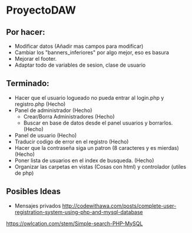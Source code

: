 # ProyectoDAW

## Por hacer:
  - Modificar datos (Añadir mas campos para modificar)
  - Cambiar los "banners_inferiores" por algo mejor, eso es basura
  - Mejorar el footer.
  - Adaptar todo de variables de sesion, clase de usuario

## Terminado:
- Hacer que el usuario logueado no pueda entrar al login.php y registro.php (Hecho)
- Panel de administrador (Hecho)
  - Crear/Borra Administradores (Hecho)
  - Buscar en base de datos desde el panel usuarios y borrarlos. (Hecho)
- Panel de usuario (Hecho)
- Traducir codigo de error en el registro (Hecho)
- Hacer que la contraseña siga un patron (8 caracteres y es mierdas) (Hecho)
- Poner lista de usuarios en el index de busqueda. (Hecho)
- Organizar las carpetas en vistas (Cosas con html) y controlador (utiles de php)

## Posibles Ideas 
- Mensajes privados
http://codewithawa.com/posts/complete-user-registration-system-using-php-and-mysql-database

https://owlcation.com/stem/Simple-search-PHP-MySQL
